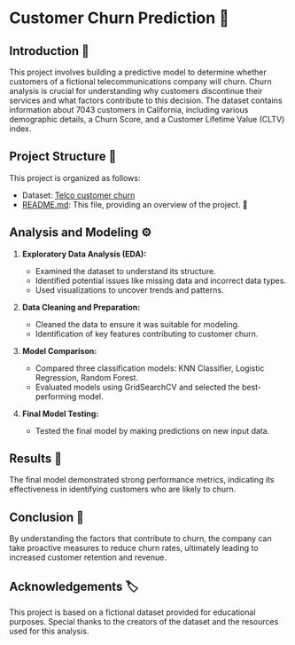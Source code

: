 # Customer Churn Prediction :office:

## Introduction :book:

This project involves building a predictive model to determine whether customers of a fictional telecommunications company will churn. Churn analysis is crucial for understanding why customers discontinue their services and what factors contribute to this decision. The dataset contains information about 7043 customers in California, including various demographic details, a Churn Score, and a Customer Lifetime Value (CLTV) index.

## Project Structure :bookmark_tabs:

This project is organized as follows:
- Dataset: [Telco customer churn](https://community.ibm.com/community/user/businessanalytics/blogs/steven-macko/2019/07/11/telco-customer-churn-1113)
- [README.md]([https://github.com/Waliid18/Classification-Project/edit/main/README.md]): This file, providing an overview of the project. :link:

## Analysis and Modeling :gear:

1. **Exploratory Data Analysis (EDA):** 
   - Examined the dataset to understand its structure.
   - Identified potential issues like missing data and incorrect data types.
   - Used visualizations to uncover trends and patterns.

2. **Data Cleaning and Preparation:** 
   - Cleaned the data to ensure it was suitable for modeling.
   - Identification of key features contributing to customer churn.

3. **Model Comparison:**
   - Compared three classification models: KNN Classifier, Logistic Regression, Random Forest.
   - Evaluated models using GridSearchCV and selected the best-performing model.

4. **Final Model Testing:**
   - Tested the final model by making predictions on new input data.
  
## Results :memo:

The final model demonstrated strong performance metrics, indicating its effectiveness in identifying customers who are likely to churn. 

## Conclusion :page_facing_up:

By understanding the factors that contribute to churn, the company can take proactive measures to reduce churn rates, ultimately leading to increased customer retention and revenue.

## Acknowledgements :label:

This project is based on a fictional dataset provided for educational purposes. Special thanks to the creators of the dataset and the resources used for this analysis.






   

